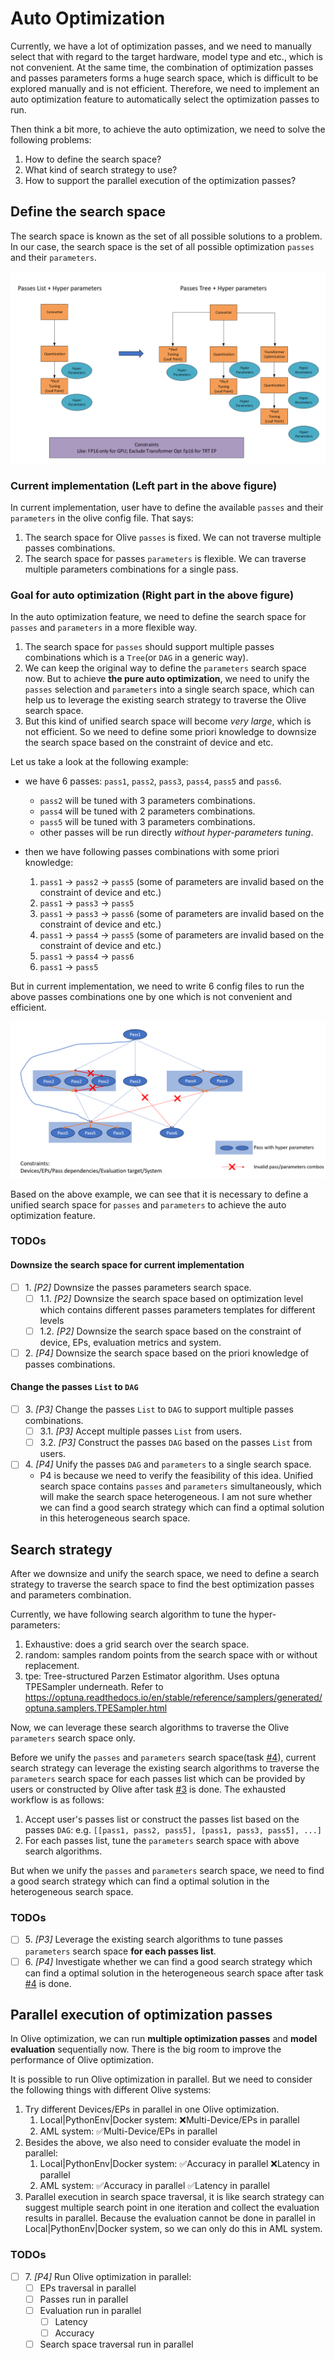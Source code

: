 # Auto Optimization
Currently, we have a lot of optimization passes, and we need to manually select that with regard to the target hardware, model type and etc., which is not convenient. At the same time, the combination of optimization passes and passes parameters forms a huge search space, which is difficult to be explored manually and is not efficient. Therefore, we need to implement an auto optimization feature to automatically select the optimization passes to run.

Then think a bit more, to achieve the auto optimization, we need to solve the following problems:
1. How to define the search space?
2. What kind of search strategy to use?
3. How to support the parallel execution of the optimization passes?

## Define the search space

The search space is known as the set of all possible solutions to a problem. In our case, the search space is the set of all possible optimization `passes` and their `parameters`.

![Search Space](./search_space.png)

### Current implementation (Left part in the above figure)
In current implementation, user have to define the available `passes` and their `parameters` in the olive config file. That says:
1. The search space for Olive `passes` is fixed. We can not traverse multiple passes combinations.
2. The search space for passes `parameters` is flexible. We can traverse multiple parameters combinations for a single pass.

### Goal for auto optimization (Right part in the above figure)
In the auto optimization feature, we need to define the search space for `passes` and `parameters` in a more flexible way.
1. The search space for `passes` should support multiple passes combinations which is a `Tree`(or `DAG` in a generic way).
2. We can keep the original way to define the `parameters` search space now. But to achieve **the pure auto optimization**, we need to unify the `passes` selection and `parameters` into a single search space, which can help us to leverage the existing search strategy to traverse the Olive search space.
3. But this kind of unified search space will become *very large*, which is not efficient. So we need to define some priori knowledge to downsize the search space based on the constraint of device and etc.

Let us take a look at the following example:
- we have 6 passes: `pass1`, `pass2`, `pass3`, `pass4`, `pass5` and `pass6`.
    - `pass2` will be tuned with 3 parameters combinations.
    - `pass4` will be tuned with 2 parameters combinations.
    - `pass5` will be tuned with 3 parameters combinations.
    - other passes will be run directly *without hyper-parameters tuning*.

- then we have following passes combinations with some priori knowledge:
    1. `pass1` -> `pass2` -> `pass5` (some of parameters are invalid based on the constraint of device and etc.)
    2. `pass1` -> `pass3` -> `pass5`
    3. `pass1` -> `pass3` -> `pass6` (some of parameters are invalid based on the constraint of device and etc.)
    4. `pass1` -> `pass4` -> `pass5` (some of parameters are invalid based on the constraint of device and etc.)
    5. `pass1` -> `pass4` -> `pass6`
    6. `pass1` -> `pass5`

But in current implementation, we need to write 6 config files to run the above passes combinations one by one which is not convenient and efficient.

![Search Space Example](./search_space_example.png)


Based on the above example, we can see that it is necessary to define a unified search space for `passes` and `parameters` to achieve the auto optimization feature.

### TODOs
#### Downsize the search space for current implementation
- [ ] <a name="task_1">1</a>. *[P2]* Downsize the passes parameters search space.
  - [ ] <a name="task_1.1">1.1</a>. *[P2]* Downsize the search space based on optimization level which contains different passes parameters templates for different levels
  - [ ] <a name="task_1.2">1.2</a>. *[P2]* Downsize the search space based on the constraint of device, EPs, evaluation metrics and system.
- [ ] <a name="task_2">2</a>. *[P4]* Downsize the search space based on the priori knowledge of passes combinations.

#### Change the passes `List` to `DAG`
- [ ] <a name="task_3">3</a>. *[P3]* Change the passes `List` to `DAG` to support multiple passes combinations.
  - [ ] <a name="task_3.1">3.1</a>. *[P3]* Accept multiple passes `List` from users.
  - [ ] <a name="task_3.2">3.2</a>. *[P3]* Construct the passes `DAG` based on the passes `List` from users.
- [ ] <a name="task_4">4</a>. *[P4]* Unify the passes `DAG` and `parameters` to a single search space.
  - P4 is because we need to verify the feasibility of this idea. Unified search space contains `passes` and `parameters` simultaneously, which will make the search space heterogeneous. I am not sure whether we can find a good search strategy which can find a optimal solution in this heterogeneous search space.

## Search strategy
After we downsize and unify the search space, we need to define a search strategy to traverse the search space to find the best optimization passes and parameters combination.

Currently, we have following search algorithm to tune the hyper-parameters:
1. Exhaustive: does a grid search over the search space.
2. random: samples random points from the search space with or without replacement.
3. tpe: Tree-structured Parzen Estimator algorithm. Uses optuna TPESampler underneath. Refer to https://optuna.readthedocs.io/en/stable/reference/samplers/generated/optuna.samplers.TPESampler.html

Now, we can leverage these search algorithms to traverse the Olive `parameters` search space only.

Before we unify the `passes` and `parameters` search space(task [#4](#task_4)), current search strategy can leverage the existing search algorithms to traverse the `parameters` search space for each passes list which can be provided by users or constructed by Olive after task [#3](#task_3) is done.
The exhausted workflow is as follows:
1. Accept user's passes list or construct the passes list based on the passes `DAG`: e.g. `[[pass1, pass2, pass5], [pass1, pass3, pass5], ...]`
2. For each passes list, tune the `parameters` search space with above search algorithms.

But when we unify the `passes` and `parameters` search space, we need to find a good search strategy which can find a optimal solution in the heterogeneous search space.

### TODOs
- [ ] <a name="task_5">5</a>. *[P3]* Leverage the existing search algorithms to tune passes `parameters` search space **for each passes list**.
- [ ] <a name="task_6">6</a>. *[P4]* Investigate whether we can find a good search strategy which can find a optimal solution in the heterogeneous search space after task [#4](#task_4) is done.

## Parallel execution of optimization passes
In Olive optimization, we can run **multiple optimization passes** and **model evaluation** sequentially now. There is the big room to improve the performance of Olive optimization.

It is possible to run Olive optimization in parallel. But we need to consider the following things with different Olive systems:
1. Try different Devices/EPs in parallel in one Olive optimization.
   1. Local|PythonEnv|Docker system: ❌Multi-Device/EPs in parallel
   2. AML system: ✅Multi-Device/EPs in parallel
2. Besides the above, we also need to consider evaluate the model in parallel:
   1. Local|PythonEnv|Docker system: ✅Accuracy in parallel ❌Latency in parallel
   2. AML system: ✅Accuracy in parallel ✅Latency in parallel
3. Parallel execution in search space traversal, it is like search strategy can suggest multiple search point in one iteration and collect the evaluation results in parallel. Because the evaluation cannot be done in parallel in Local|PythonEnv|Docker system, so we can only do this in AML system.

### TODOs
- [ ] <a name="task_7">7</a>. *[P4]* Run Olive optimization in parallel:
  - [ ] EPs traversal in parallel
  - [ ] Passes run in parallel
  - [ ] Evaluation run in parallel
    - [ ] Latency
    - [ ] Accuracy
  - [ ] Search space traversal run in parallel
